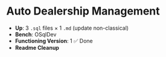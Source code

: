 # Auto Dealership Management

- **Up**: 3 `.sql` files × 1 `.md` (update non-classical)
- **Bench**: OSqlDev
- **Functioning Version**: 1 ✅ Done
- **Readme Cleanup**
